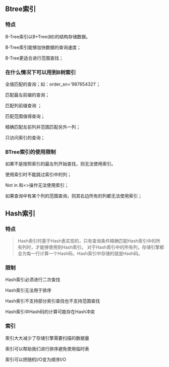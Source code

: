 
## Btree索引

### 特点

B-Tree索引以B+Tree(树)的结构存储数据。

B-Tree索引能够加快数据的查询速度；

B-Tree更适合进行范围查找；

### 在什么情况下可以用到B树索引

全值匹配的查询；如：order_sn=’987654321’；

匹配最左前缀的查询；

匹配列前缀查询 ；

匹配范围值得查询；

精确匹配左前列并范围匹配另外一列；

只访问索引的查询；

### BTree索引的使用限制

如果不是按照索引的最左列开始查找，则无法使用索引。

使用索引时不能跳过索引中的列；

Not in 和<>操作无法使用索引；

如果查询中有某个列的范围查询，则其右边所有的列都无法使用索引；

## Hash索引

### 特点

>Hash索引时基于Hash表实现的，只有查询条件精确匹配Hash索引中的所有列时，才能够使用到Hash索引。
>对于Hash索引中的所有列，存储引擎都会为每一行计算一个Hash码，Hash索引中存储的就是Hash码。

### 限制

Hash索引必须进行二次查找

Hash索引无法用于排序

Hash索引不支持部分索引查找也不支持范围查找

Hash索引中Hash码的计算可能存在Hash冲突

### 索引

索引大大减少了存储引擎需要扫描的数据量

索引可以帮助我们进行排序避免使用临时表

索引可以把随机I/O变为顺序I/O